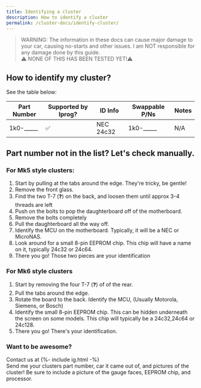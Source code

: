 ```yaml
---
title: Identifying a cluster
description: How to identify a cluster 
permalink: /cluster-docs/identify-cluster/
---
```

 > WARNING: The information in these docs can cause major damage to your car, causing no-starts and other issues. I am NOT responsible for any damage done by this guide. \
 > ⚠ NONE OF THIS HAS BEEN TESTED YET!⚠

## How to identify my cluster?
See the table below:

| Part Number | Supported by Iprog? | ID Info | Swappable P/Ns | Notes |
|-------|--------|---------|---------|---------|
| 1k0-_____ | ✅ | NEC 24c32 |1k0-_____ | N/A |


## Part number not in the list? Let's check manually. 

### For Mk5 style clusters:
1. Start by pulling at the tabs around the edge. They're tricky, be gentle!
2. Remove the front glass. 
3. Find the two T-7 (❓) on the back, and loosen them until approx 3-4 threads are left
4. Push on the bolts to pop the daughterboard off of the motherboard. 
5. Remove the bolts completely
6. Pull the daughterboard all the way off.
7. Identify the MCU on the motherboard. Typically, it will be a NEC or MicroNAS.
8. Look around for a small 8-pin EEPROM chip. This chip will have a name on it, typically 24c32 or 24c64. 
9. There you go! Those two pieces are your identification


### For Mk6 style clusters
1. Start by removing the four T-7 (❓) of of the rear. 
2. Pull the tabs around the edge. 
3. Rotate the board to the back. Identify the MCU, (Usually Motorola, Siemens, or Bosch)
4. Identify the small 8-pin EEPROM chip. This can be hidden underneath the screen on some models. This chip will typically be a 24c32,24c64 or 24c128. 
5. There you go! There's your identification. 

### Want to be awesome?
Contact us at {%- include ig.html -%} <br>
Send me your clusters part number, car it came out of, and pictures of the cluster! 
Be sure to include a picture of the gauge faces, EEPROM chip, and processor.